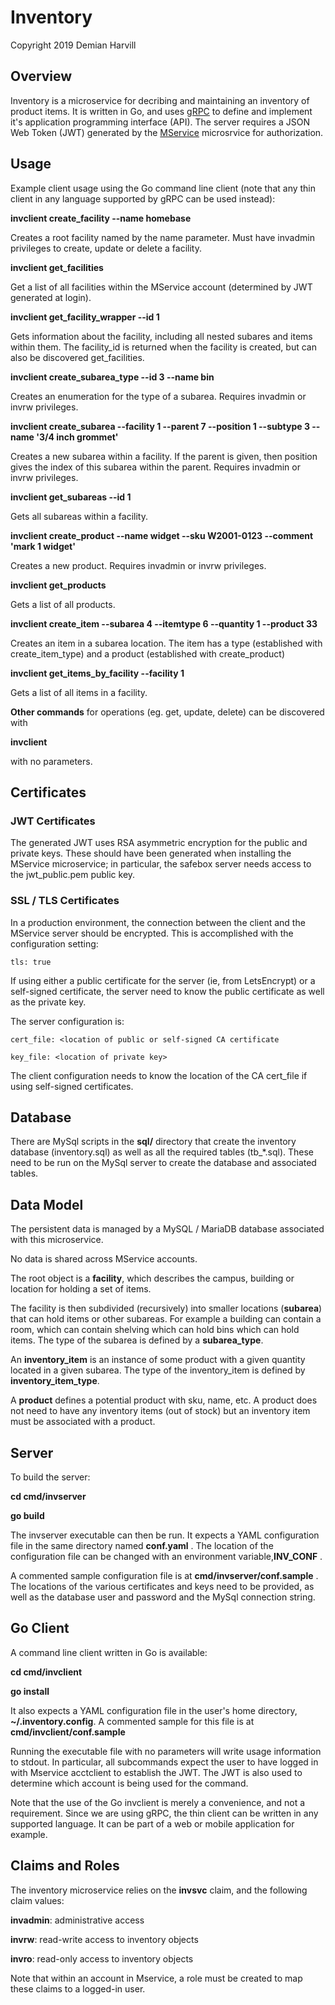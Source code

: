 # Inventory

Copyright 2019 Demian Harvill

## Overview

Inventory is a microservice for decribing and maintaining an inventory of product items.
It is written in Go, and uses [gRPC](https://grpc.io) to define and implement it's application programming interface (API).
The server requires a JSON Web Token (JWT) generated by the [MService](https://github.com/gaterace/mservice) microsrvice
for authorization.

## Usage

Example client usage using the Go command line client (note that any thin client in any language supported by 
gRPC can be used instead):

**invclient create_facility --name homebase**

Creates a root facility named by the name parameter. Must have invadmin privileges to create, update or delete a
facility.

**invclient get_facilities**

Get a list of all facilities within the MService account (determined by JWT generated at login).

**invclient get_facility_wrapper --id 1**

Gets information about the facility, including all nested subares and items within them.  The facility_id 
is returned when the facility is created, but can also be discovered  get_facilities.

**invclient create_subarea_type  --id 3 --name bin**

Creates an enumeration for the type of a subarea.  Requires invadmin or invrw privileges.

**invclient create_subarea --facility 1  --parent 7 --position 1 --subtype 3 --name '3/4 inch grommet'**

Creates a new subarea within a facility. If the parent is given, then position gives the index of this subarea
within the parent. Requires invadmin or invrw privileges.

**invclient get_subareas --id 1**

Gets all subareas within a facility.

**invclient create_product --name widget --sku W2001-0123 --comment 'mark 1 widget'**

Creates a new product. Requires invadmin or invrw privileges.

**invclient get_products**

Gets a list of all products.

**invclient create_item --subarea 4 --itemtype 6 --quantity 1  --product 33**

Creates an item in a subarea location. The item has a type (established with create_item_type) and a product (established
with create_product)

**invclient get_items_by_facility --facility 1**

Gets a list of all items in a facility.

**Other commands** for operations (eg. get, update, delete) can be discovered with 

**invclient**

with no parameters. 


 
## Certificates

### JWT Certificates
The generated JWT uses RSA asymmetric encryption for the public and private keys. These should have been generated
when installing the MService microservice; in particular, the safebox server needs access to the jwt_public.pem public key.

### SSL / TLS Certificates

In a production environment, the connection between the client and the MService server should be encrypted. This is
accomplished with the configuration setting:

    tls: true

If using either a public certificate for the server (ie, from LetsEncrypt) or a self-signed certificate,  the server need to know the public certificate as
well as the private key. 

The server configuration is:

    cert_file: <location of public or self-signed CA certificate

    key_file: <location of private key>

The client configuration needs to know the location of the CA cert_file if using self-signed certificates.

## Database

There are MySql scripts in the **sql/** directory that create the inventory database (inventory.sql) as well as all
the required tables (tb_*.sql).  These need to be run on the MySql server to create the database and associated tables.

## Data Model

The persistent data is managed by a MySQL / MariaDB database associated with this microservice.

No data is shared across MService accounts.

The root object is a **facility**, which describes the campus, building or location for holding a set of items.

The facility is then subdivided (recursively) into smaller locations (**subarea**) that can hold items or other 
subareas.  For example a building can contain a room, which can contain shelving which can hold bins which can
hold items.  The type of the subarea is defined by a **subarea_type**.

An **inventory_item** is an instance of some product with a given quantity located in a given subarea. The type
of the inventory_item is defined by **inventory_item_type**.

A **product** defines a potential product with sku, name, etc.  A product does not need to have any
inventory items (out of stock) but an inventory item must be associated with a product.  

## Server

To build the server:

**cd cmd/invserver**
  
**go build**

The invserver executable can then be run.  It expects a YAML configuration file in the same directory named **conf.yaml** .  The location
of the configuration file can be changed with an environment variable,**INV_CONF** .

A commented sample configuration file is at **cmd/invserver/conf.sample** . The locations of the various certificates and 
keys need to be provided, as well as the database user and password and the MySql connection string.

## Go Client

A command line client written in Go is available:

**cd cmd/invclient**

**go install** 
    
It also expects a YAML configuration file in the user's home directory, **~/.inventory.config**. A commented sample for this
file is at **cmd/invclient/conf.sample**

Running the executable file with no parameters will write usage information to stdout.  In particular, all subcommands expect
the user to have logged in with Mservice acctclient to establish the JWT. The JWT is also used to determine which
account is being used for the command.

Note that the use of the Go invclient is merely a convenience, and not a requirement. Since we are using gRPC, the thin client
can be written in any supported language.  It can be part of a web or mobile application for example.


## Claims and Roles ##

The inventory microservice relies on the **invsvc** claim, and the following claim values:

**invadmin**: administrative access

**invrw**: read-write access to inventory objects 

**invro**: read-only access to inventory objects 


Note that within an account in Mservice, a role must be created to map these claims to a logged-in user.

















